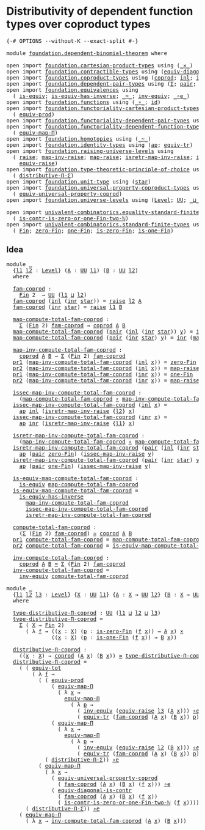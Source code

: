 # Distributivity of dependent function types over coproduct types

<pre class="Agda"><a id="76" class="Symbol">{-#</a> <a id="80" class="Keyword">OPTIONS</a> <a id="88" class="Pragma">--without-K</a> <a id="100" class="Pragma">--exact-split</a> <a id="114" class="Symbol">#-}</a>

<a id="119" class="Keyword">module</a> <a id="126" href="foundation.dependent-binomial-theorem.html" class="Module">foundation.dependent-binomial-theorem</a> <a id="164" class="Keyword">where</a>

<a id="171" class="Keyword">open</a> <a id="176" class="Keyword">import</a> <a id="183" href="foundation.cartesian-product-types.html" class="Module">foundation.cartesian-product-types</a> <a id="218" class="Keyword">using</a> <a id="224" class="Symbol">(</a><a id="225" href="foundation-core.cartesian-product-types.html#577" class="Function Operator">_×_</a><a id="228" class="Symbol">)</a>
<a id="230" class="Keyword">open</a> <a id="235" class="Keyword">import</a> <a id="242" href="foundation.contractible-types.html" class="Module">foundation.contractible-types</a> <a id="272" class="Keyword">using</a> <a id="278" class="Symbol">(</a><a id="279" href="foundation.contractible-types.html#6169" class="Function">equiv-diagonal-is-contr</a><a id="302" class="Symbol">)</a>
<a id="304" class="Keyword">open</a> <a id="309" class="Keyword">import</a> <a id="316" href="foundation.coproduct-types.html" class="Module">foundation.coproduct-types</a> <a id="343" class="Keyword">using</a> <a id="349" class="Symbol">(</a><a id="350" href="foundation.coproduct-types.html#1168" class="Datatype">coprod</a><a id="356" class="Symbol">;</a> <a id="358" href="foundation.coproduct-types.html#1239" class="InductiveConstructor">inl</a><a id="361" class="Symbol">;</a> <a id="363" href="foundation.coproduct-types.html#1262" class="InductiveConstructor">inr</a><a id="366" class="Symbol">)</a>
<a id="368" class="Keyword">open</a> <a id="373" class="Keyword">import</a> <a id="380" href="foundation.dependent-pair-types.html" class="Module">foundation.dependent-pair-types</a> <a id="412" class="Keyword">using</a> <a id="418" class="Symbol">(</a><a id="419" href="foundation-core.dependent-pair-types.html#502" class="Record">Σ</a><a id="420" class="Symbol">;</a> <a id="422" href="foundation-core.dependent-pair-types.html#575" class="InductiveConstructor">pair</a><a id="426" class="Symbol">;</a> <a id="428" href="foundation-core.dependent-pair-types.html#592" class="Field">pr1</a><a id="431" class="Symbol">;</a> <a id="433" href="foundation-core.dependent-pair-types.html#604" class="Field">pr2</a><a id="436" class="Symbol">)</a>
<a id="438" class="Keyword">open</a> <a id="443" class="Keyword">import</a> <a id="450" href="foundation.equivalences.html" class="Module">foundation.equivalences</a> <a id="474" class="Keyword">using</a>
  <a id="482" class="Symbol">(</a> <a id="484" href="foundation-core.equivalences.html#1542" class="Function">is-equiv</a><a id="492" class="Symbol">;</a> <a id="494" href="foundation-core.equivalences.html#2999" class="Function">is-equiv-has-inverse</a><a id="514" class="Symbol">;</a> <a id="516" href="foundation-core.equivalences.html#1607" class="Function Operator">_≃_</a><a id="519" class="Symbol">;</a> <a id="521" href="foundation-core.equivalences.html#5707" class="Function">inv-equiv</a><a id="530" class="Symbol">;</a> <a id="532" href="foundation-core.equivalences.html#7855" class="Function Operator">_∘e_</a><a id="536" class="Symbol">)</a>
<a id="538" class="Keyword">open</a> <a id="543" class="Keyword">import</a> <a id="550" href="foundation.functions.html" class="Module">foundation.functions</a> <a id="571" class="Keyword">using</a> <a id="577" class="Symbol">(</a><a id="578" href="foundation-core.functions.html#407" class="Function Operator">_∘_</a><a id="581" class="Symbol">;</a> <a id="583" href="foundation-core.functions.html#309" class="Function">id</a><a id="585" class="Symbol">)</a>
<a id="587" class="Keyword">open</a> <a id="592" class="Keyword">import</a> <a id="599" href="foundation.functoriality-cartesian-product-types.html" class="Module">foundation.functoriality-cartesian-product-types</a> <a id="648" class="Keyword">using</a>
  <a id="656" class="Symbol">(</a> <a id="658" href="foundation.functoriality-cartesian-product-types.html#3166" class="Function">equiv-prod</a><a id="668" class="Symbol">)</a>
<a id="670" class="Keyword">open</a> <a id="675" class="Keyword">import</a> <a id="682" href="foundation.functoriality-dependent-pair-types.html" class="Module">foundation.functoriality-dependent-pair-types</a> <a id="728" class="Keyword">using</a> <a id="734" class="Symbol">(</a><a id="735" href="foundation-core.functoriality-dependent-pair-types.html#6804" class="Function">equiv-tot</a><a id="744" class="Symbol">)</a>
<a id="746" class="Keyword">open</a> <a id="751" class="Keyword">import</a> <a id="758" href="foundation.functoriality-dependent-function-types.html" class="Module">foundation.functoriality-dependent-function-types</a> <a id="808" class="Keyword">using</a>
  <a id="816" class="Symbol">(</a> <a id="818" href="foundation-core.functoriality-dependent-function-types.html#2222" class="Function">equiv-map-Π</a><a id="829" class="Symbol">)</a>
<a id="831" class="Keyword">open</a> <a id="836" class="Keyword">import</a> <a id="843" href="foundation.homotopies.html" class="Module">foundation.homotopies</a> <a id="865" class="Keyword">using</a> <a id="871" class="Symbol">(</a><a id="872" href="foundation-core.homotopies.html#545" class="Function Operator">_~_</a><a id="875" class="Symbol">)</a>
<a id="877" class="Keyword">open</a> <a id="882" class="Keyword">import</a> <a id="889" href="foundation.identity-types.html" class="Module">foundation.identity-types</a> <a id="915" class="Keyword">using</a> <a id="921" class="Symbol">(</a><a id="922" href="foundation-core.identity-types.html#3990" class="Function">ap</a><a id="924" class="Symbol">;</a> <a id="926" href="foundation.identity-types.html#3840" class="Function">equiv-tr</a><a id="934" class="Symbol">)</a>
<a id="936" class="Keyword">open</a> <a id="941" class="Keyword">import</a> <a id="948" href="foundation.raising-universe-levels.html" class="Module">foundation.raising-universe-levels</a> <a id="983" class="Keyword">using</a>
  <a id="991" class="Symbol">(</a> <a id="993" href="foundation.raising-universe-levels.html#964" class="Datatype">raise</a><a id="998" class="Symbol">;</a> <a id="1000" href="foundation.raising-universe-levels.html#1105" class="Function">map-inv-raise</a><a id="1013" class="Symbol">;</a> <a id="1015" href="foundation.raising-universe-levels.html#1029" class="InductiveConstructor">map-raise</a><a id="1024" class="Symbol">;</a> <a id="1026" href="foundation.raising-universe-levels.html#1273" class="Function">isretr-map-inv-raise</a><a id="1046" class="Symbol">;</a> <a id="1048" href="foundation.raising-universe-levels.html#1172" class="Function">issec-map-inv-raise</a><a id="1067" class="Symbol">;</a>
    <a id="1073" href="foundation.raising-universe-levels.html#1541" class="Function">equiv-raise</a><a id="1084" class="Symbol">)</a>
<a id="1086" class="Keyword">open</a> <a id="1091" class="Keyword">import</a> <a id="1098" href="foundation.type-theoretic-principle-of-choice.html" class="Module">foundation.type-theoretic-principle-of-choice</a> <a id="1144" class="Keyword">using</a>
  <a id="1152" class="Symbol">(</a> <a id="1154" href="foundation.type-theoretic-principle-of-choice.html#4375" class="Function">distributive-Π-Σ</a><a id="1170" class="Symbol">)</a>
<a id="1172" class="Keyword">open</a> <a id="1177" class="Keyword">import</a> <a id="1184" href="foundation.unit-type.html" class="Module">foundation.unit-type</a> <a id="1205" class="Keyword">using</a> <a id="1211" class="Symbol">(</a><a id="1212" href="foundation.unit-type.html#1099" class="InductiveConstructor">star</a><a id="1216" class="Symbol">)</a>
<a id="1218" class="Keyword">open</a> <a id="1223" class="Keyword">import</a> <a id="1230" href="foundation.universal-property-coproduct-types.html" class="Module">foundation.universal-property-coproduct-types</a> <a id="1276" class="Keyword">using</a>
  <a id="1284" class="Symbol">(</a> <a id="1286" href="foundation.universal-property-coproduct-types.html#2181" class="Function">equiv-universal-property-coprod</a><a id="1317" class="Symbol">)</a>
<a id="1319" class="Keyword">open</a> <a id="1324" class="Keyword">import</a> <a id="1331" href="foundation.universe-levels.html" class="Module">foundation.universe-levels</a> <a id="1358" class="Keyword">using</a> <a id="1364" class="Symbol">(</a><a id="1365" href="Agda.Primitive.html#597" class="Postulate">Level</a><a id="1370" class="Symbol">;</a> <a id="1372" href="foundation-core.universe-levels.html#222" class="Primitive">UU</a><a id="1374" class="Symbol">;</a> <a id="1376" href="Agda.Primitive.html#810" class="Primitive Operator">_⊔_</a><a id="1379" class="Symbol">)</a>

<a id="1382" class="Keyword">open</a> <a id="1387" class="Keyword">import</a> <a id="1394" href="univalent-combinatorics.equality-standard-finite-types.html" class="Module">univalent-combinatorics.equality-standard-finite-types</a> <a id="1449" class="Keyword">using</a>
  <a id="1457" class="Symbol">(</a> <a id="1459" href="univalent-combinatorics.equality-standard-finite-types.html#4709" class="Function">is-contr-is-zero-or-one-Fin-two-ℕ</a><a id="1492" class="Symbol">)</a>
<a id="1494" class="Keyword">open</a> <a id="1499" class="Keyword">import</a> <a id="1506" href="univalent-combinatorics.standard-finite-types.html" class="Module">univalent-combinatorics.standard-finite-types</a> <a id="1552" class="Keyword">using</a>
  <a id="1560" class="Symbol">(</a> <a id="1562" href="univalent-combinatorics.standard-finite-types.html#2149" class="Function">Fin</a><a id="1565" class="Symbol">;</a> <a id="1567" href="univalent-combinatorics.standard-finite-types.html#7083" class="Function">zero-Fin</a><a id="1575" class="Symbol">;</a> <a id="1577" href="univalent-combinatorics.standard-finite-types.html#8398" class="Function">one-Fin</a><a id="1584" class="Symbol">;</a> <a id="1586" href="univalent-combinatorics.standard-finite-types.html#7184" class="Function">is-zero-Fin</a><a id="1597" class="Symbol">;</a> <a id="1599" href="univalent-combinatorics.standard-finite-types.html#8466" class="Function">is-one-Fin</a><a id="1609" class="Symbol">)</a>
</pre>
## Idea

<pre class="Agda"><a id="1633" class="Keyword">module</a> <a id="1640" href="foundation.dependent-binomial-theorem.html#1640" class="Module">_</a>
  <a id="1644" class="Symbol">{</a><a id="1645" href="foundation.dependent-binomial-theorem.html#1645" class="Bound">l1</a> <a id="1648" href="foundation.dependent-binomial-theorem.html#1648" class="Bound">l2</a> <a id="1651" class="Symbol">:</a> <a id="1653" href="Agda.Primitive.html#597" class="Postulate">Level</a><a id="1658" class="Symbol">}</a> <a id="1660" class="Symbol">(</a><a id="1661" href="foundation.dependent-binomial-theorem.html#1661" class="Bound">A</a> <a id="1663" class="Symbol">:</a> <a id="1665" href="foundation-core.universe-levels.html#222" class="Primitive">UU</a> <a id="1668" href="foundation.dependent-binomial-theorem.html#1645" class="Bound">l1</a><a id="1670" class="Symbol">)</a> <a id="1672" class="Symbol">(</a><a id="1673" href="foundation.dependent-binomial-theorem.html#1673" class="Bound">B</a> <a id="1675" class="Symbol">:</a> <a id="1677" href="foundation-core.universe-levels.html#222" class="Primitive">UU</a> <a id="1680" href="foundation.dependent-binomial-theorem.html#1648" class="Bound">l2</a><a id="1682" class="Symbol">)</a>
  <a id="1686" class="Keyword">where</a>
  
  <a id="1697" href="foundation.dependent-binomial-theorem.html#1697" class="Function">fam-coprod</a> <a id="1708" class="Symbol">:</a>
    <a id="1714" href="univalent-combinatorics.standard-finite-types.html#2149" class="Function">Fin</a> <a id="1718" class="Number">2</a>  <a id="1721" class="Symbol">→</a> <a id="1723" href="foundation-core.universe-levels.html#222" class="Primitive">UU</a> <a id="1726" class="Symbol">(</a><a id="1727" href="foundation.dependent-binomial-theorem.html#1645" class="Bound">l1</a> <a id="1730" href="Agda.Primitive.html#810" class="Primitive Operator">⊔</a> <a id="1732" href="foundation.dependent-binomial-theorem.html#1648" class="Bound">l2</a><a id="1734" class="Symbol">)</a>
  <a id="1738" href="foundation.dependent-binomial-theorem.html#1697" class="Function">fam-coprod</a> <a id="1749" class="Symbol">(</a><a id="1750" href="foundation.coproduct-types.html#1239" class="InductiveConstructor">inl</a> <a id="1754" class="Symbol">(</a><a id="1755" href="foundation.coproduct-types.html#1262" class="InductiveConstructor">inr</a> <a id="1759" href="foundation.unit-type.html#1099" class="InductiveConstructor">star</a><a id="1763" class="Symbol">))</a> <a id="1766" class="Symbol">=</a> <a id="1768" href="foundation.raising-universe-levels.html#964" class="Datatype">raise</a> <a id="1774" href="foundation.dependent-binomial-theorem.html#1648" class="Bound">l2</a> <a id="1777" href="foundation.dependent-binomial-theorem.html#1661" class="Bound">A</a>
  <a id="1781" href="foundation.dependent-binomial-theorem.html#1697" class="Function">fam-coprod</a> <a id="1792" class="Symbol">(</a><a id="1793" href="foundation.coproduct-types.html#1262" class="InductiveConstructor">inr</a> <a id="1797" href="foundation.unit-type.html#1099" class="InductiveConstructor">star</a><a id="1801" class="Symbol">)</a> <a id="1803" class="Symbol">=</a> <a id="1805" href="foundation.raising-universe-levels.html#964" class="Datatype">raise</a> <a id="1811" href="foundation.dependent-binomial-theorem.html#1645" class="Bound">l1</a> <a id="1814" href="foundation.dependent-binomial-theorem.html#1673" class="Bound">B</a>
  
  <a id="1821" href="foundation.dependent-binomial-theorem.html#1821" class="Function">map-compute-total-fam-coprod</a> <a id="1850" class="Symbol">:</a>
    <a id="1856" href="foundation-core.dependent-pair-types.html#502" class="Record">Σ</a> <a id="1858" class="Symbol">(</a><a id="1859" href="univalent-combinatorics.standard-finite-types.html#2149" class="Function">Fin</a> <a id="1863" class="Number">2</a><a id="1864" class="Symbol">)</a> <a id="1866" href="foundation.dependent-binomial-theorem.html#1697" class="Function">fam-coprod</a> <a id="1877" class="Symbol">→</a> <a id="1879" href="foundation.coproduct-types.html#1168" class="Datatype">coprod</a> <a id="1886" href="foundation.dependent-binomial-theorem.html#1661" class="Bound">A</a> <a id="1888" href="foundation.dependent-binomial-theorem.html#1673" class="Bound">B</a>
  <a id="1892" href="foundation.dependent-binomial-theorem.html#1821" class="Function">map-compute-total-fam-coprod</a> <a id="1921" class="Symbol">(</a><a id="1922" href="foundation-core.dependent-pair-types.html#575" class="InductiveConstructor">pair</a> <a id="1927" class="Symbol">(</a><a id="1928" href="foundation.coproduct-types.html#1239" class="InductiveConstructor">inl</a> <a id="1932" class="Symbol">(</a><a id="1933" href="foundation.coproduct-types.html#1262" class="InductiveConstructor">inr</a> <a id="1937" href="foundation.unit-type.html#1099" class="InductiveConstructor">star</a><a id="1941" class="Symbol">))</a> <a id="1944" href="foundation.dependent-binomial-theorem.html#1944" class="Bound">y</a><a id="1945" class="Symbol">)</a> <a id="1947" class="Symbol">=</a> <a id="1949" href="foundation.coproduct-types.html#1239" class="InductiveConstructor">inl</a> <a id="1953" class="Symbol">(</a><a id="1954" href="foundation.raising-universe-levels.html#1105" class="Function">map-inv-raise</a> <a id="1968" href="foundation.dependent-binomial-theorem.html#1944" class="Bound">y</a><a id="1969" class="Symbol">)</a>
  <a id="1973" href="foundation.dependent-binomial-theorem.html#1821" class="Function">map-compute-total-fam-coprod</a> <a id="2002" class="Symbol">(</a><a id="2003" href="foundation-core.dependent-pair-types.html#575" class="InductiveConstructor">pair</a> <a id="2008" class="Symbol">(</a><a id="2009" href="foundation.coproduct-types.html#1262" class="InductiveConstructor">inr</a> <a id="2013" href="foundation.unit-type.html#1099" class="InductiveConstructor">star</a><a id="2017" class="Symbol">)</a> <a id="2019" href="foundation.dependent-binomial-theorem.html#2019" class="Bound">y</a><a id="2020" class="Symbol">)</a> <a id="2022" class="Symbol">=</a> <a id="2024" href="foundation.coproduct-types.html#1262" class="InductiveConstructor">inr</a> <a id="2028" class="Symbol">(</a><a id="2029" href="foundation.raising-universe-levels.html#1105" class="Function">map-inv-raise</a> <a id="2043" href="foundation.dependent-binomial-theorem.html#2019" class="Bound">y</a><a id="2044" class="Symbol">)</a>

  <a id="2049" href="foundation.dependent-binomial-theorem.html#2049" class="Function">map-inv-compute-total-fam-coprod</a> <a id="2082" class="Symbol">:</a>
    <a id="2088" href="foundation.coproduct-types.html#1168" class="Datatype">coprod</a> <a id="2095" href="foundation.dependent-binomial-theorem.html#1661" class="Bound">A</a> <a id="2097" href="foundation.dependent-binomial-theorem.html#1673" class="Bound">B</a> <a id="2099" class="Symbol">→</a> <a id="2101" href="foundation-core.dependent-pair-types.html#502" class="Record">Σ</a> <a id="2103" class="Symbol">(</a><a id="2104" href="univalent-combinatorics.standard-finite-types.html#2149" class="Function">Fin</a> <a id="2108" class="Number">2</a><a id="2109" class="Symbol">)</a> <a id="2111" href="foundation.dependent-binomial-theorem.html#1697" class="Function">fam-coprod</a>
  <a id="2124" href="foundation-core.dependent-pair-types.html#592" class="Field">pr1</a> <a id="2128" class="Symbol">(</a><a id="2129" href="foundation.dependent-binomial-theorem.html#2049" class="Function">map-inv-compute-total-fam-coprod</a> <a id="2162" class="Symbol">(</a><a id="2163" href="foundation.coproduct-types.html#1239" class="InductiveConstructor">inl</a> <a id="2167" href="foundation.dependent-binomial-theorem.html#2167" class="Bound">x</a><a id="2168" class="Symbol">))</a> <a id="2171" class="Symbol">=</a> <a id="2173" href="univalent-combinatorics.standard-finite-types.html#7083" class="Function">zero-Fin</a>
  <a id="2184" href="foundation-core.dependent-pair-types.html#604" class="Field">pr2</a> <a id="2188" class="Symbol">(</a><a id="2189" href="foundation.dependent-binomial-theorem.html#2049" class="Function">map-inv-compute-total-fam-coprod</a> <a id="2222" class="Symbol">(</a><a id="2223" href="foundation.coproduct-types.html#1239" class="InductiveConstructor">inl</a> <a id="2227" href="foundation.dependent-binomial-theorem.html#2227" class="Bound">x</a><a id="2228" class="Symbol">))</a> <a id="2231" class="Symbol">=</a> <a id="2233" href="foundation.raising-universe-levels.html#1029" class="InductiveConstructor">map-raise</a> <a id="2243" href="foundation.dependent-binomial-theorem.html#2227" class="Bound">x</a>
  <a id="2247" href="foundation-core.dependent-pair-types.html#592" class="Field">pr1</a> <a id="2251" class="Symbol">(</a><a id="2252" href="foundation.dependent-binomial-theorem.html#2049" class="Function">map-inv-compute-total-fam-coprod</a> <a id="2285" class="Symbol">(</a><a id="2286" href="foundation.coproduct-types.html#1262" class="InductiveConstructor">inr</a> <a id="2290" href="foundation.dependent-binomial-theorem.html#2290" class="Bound">x</a><a id="2291" class="Symbol">))</a> <a id="2294" class="Symbol">=</a> <a id="2296" href="univalent-combinatorics.standard-finite-types.html#8398" class="Function">one-Fin</a>
  <a id="2306" href="foundation-core.dependent-pair-types.html#604" class="Field">pr2</a> <a id="2310" class="Symbol">(</a><a id="2311" href="foundation.dependent-binomial-theorem.html#2049" class="Function">map-inv-compute-total-fam-coprod</a> <a id="2344" class="Symbol">(</a><a id="2345" href="foundation.coproduct-types.html#1262" class="InductiveConstructor">inr</a> <a id="2349" href="foundation.dependent-binomial-theorem.html#2349" class="Bound">x</a><a id="2350" class="Symbol">))</a> <a id="2353" class="Symbol">=</a> <a id="2355" href="foundation.raising-universe-levels.html#1029" class="InductiveConstructor">map-raise</a> <a id="2365" href="foundation.dependent-binomial-theorem.html#2349" class="Bound">x</a>

  <a id="2370" href="foundation.dependent-binomial-theorem.html#2370" class="Function">issec-map-inv-compute-total-fam-coprod</a> <a id="2409" class="Symbol">:</a>
    <a id="2415" class="Symbol">(</a><a id="2416" href="foundation.dependent-binomial-theorem.html#1821" class="Function">map-compute-total-fam-coprod</a> <a id="2445" href="foundation-core.functions.html#407" class="Function Operator">∘</a> <a id="2447" href="foundation.dependent-binomial-theorem.html#2049" class="Function">map-inv-compute-total-fam-coprod</a><a id="2479" class="Symbol">)</a> <a id="2481" href="foundation-core.homotopies.html#545" class="Function Operator">~</a> <a id="2483" href="foundation-core.functions.html#309" class="Function">id</a>
  <a id="2488" href="foundation.dependent-binomial-theorem.html#2370" class="Function">issec-map-inv-compute-total-fam-coprod</a> <a id="2527" class="Symbol">(</a><a id="2528" href="foundation.coproduct-types.html#1239" class="InductiveConstructor">inl</a> <a id="2532" href="foundation.dependent-binomial-theorem.html#2532" class="Bound">x</a><a id="2533" class="Symbol">)</a> <a id="2535" class="Symbol">=</a>
    <a id="2541" href="foundation-core.identity-types.html#3990" class="Function">ap</a> <a id="2544" href="foundation.coproduct-types.html#1239" class="InductiveConstructor">inl</a> <a id="2548" class="Symbol">(</a><a id="2549" href="foundation.raising-universe-levels.html#1273" class="Function">isretr-map-inv-raise</a> <a id="2570" class="Symbol">{</a><a id="2571" href="foundation.dependent-binomial-theorem.html#1648" class="Bound">l2</a><a id="2573" class="Symbol">}</a> <a id="2575" href="foundation.dependent-binomial-theorem.html#2532" class="Bound">x</a><a id="2576" class="Symbol">)</a>
  <a id="2580" href="foundation.dependent-binomial-theorem.html#2370" class="Function">issec-map-inv-compute-total-fam-coprod</a> <a id="2619" class="Symbol">(</a><a id="2620" href="foundation.coproduct-types.html#1262" class="InductiveConstructor">inr</a> <a id="2624" href="foundation.dependent-binomial-theorem.html#2624" class="Bound">x</a><a id="2625" class="Symbol">)</a> <a id="2627" class="Symbol">=</a>
    <a id="2633" href="foundation-core.identity-types.html#3990" class="Function">ap</a> <a id="2636" href="foundation.coproduct-types.html#1262" class="InductiveConstructor">inr</a> <a id="2640" class="Symbol">(</a><a id="2641" href="foundation.raising-universe-levels.html#1273" class="Function">isretr-map-inv-raise</a> <a id="2662" class="Symbol">{</a><a id="2663" href="foundation.dependent-binomial-theorem.html#1645" class="Bound">l1</a><a id="2665" class="Symbol">}</a> <a id="2667" href="foundation.dependent-binomial-theorem.html#2624" class="Bound">x</a><a id="2668" class="Symbol">)</a>

  <a id="2673" href="foundation.dependent-binomial-theorem.html#2673" class="Function">isretr-map-inv-compute-total-fam-coprod</a> <a id="2713" class="Symbol">:</a>
    <a id="2719" class="Symbol">(</a><a id="2720" href="foundation.dependent-binomial-theorem.html#2049" class="Function">map-inv-compute-total-fam-coprod</a> <a id="2753" href="foundation-core.functions.html#407" class="Function Operator">∘</a> <a id="2755" href="foundation.dependent-binomial-theorem.html#1821" class="Function">map-compute-total-fam-coprod</a><a id="2783" class="Symbol">)</a> <a id="2785" href="foundation-core.homotopies.html#545" class="Function Operator">~</a> <a id="2787" href="foundation-core.functions.html#309" class="Function">id</a>
  <a id="2792" href="foundation.dependent-binomial-theorem.html#2673" class="Function">isretr-map-inv-compute-total-fam-coprod</a> <a id="2832" class="Symbol">(</a><a id="2833" href="foundation-core.dependent-pair-types.html#575" class="InductiveConstructor">pair</a> <a id="2838" class="Symbol">(</a><a id="2839" href="foundation.coproduct-types.html#1239" class="InductiveConstructor">inl</a> <a id="2843" class="Symbol">(</a><a id="2844" href="foundation.coproduct-types.html#1262" class="InductiveConstructor">inr</a> <a id="2848" href="foundation.unit-type.html#1099" class="InductiveConstructor">star</a><a id="2852" class="Symbol">))</a> <a id="2855" href="foundation.dependent-binomial-theorem.html#2855" class="Bound">y</a><a id="2856" class="Symbol">)</a> <a id="2858" class="Symbol">=</a>
    <a id="2864" href="foundation-core.identity-types.html#3990" class="Function">ap</a> <a id="2867" class="Symbol">(</a><a id="2868" href="foundation-core.dependent-pair-types.html#575" class="InductiveConstructor">pair</a> <a id="2873" href="univalent-combinatorics.standard-finite-types.html#7083" class="Function">zero-Fin</a><a id="2881" class="Symbol">)</a> <a id="2883" class="Symbol">(</a><a id="2884" href="foundation.raising-universe-levels.html#1172" class="Function">issec-map-inv-raise</a> <a id="2904" href="foundation.dependent-binomial-theorem.html#2855" class="Bound">y</a><a id="2905" class="Symbol">)</a>
  <a id="2909" href="foundation.dependent-binomial-theorem.html#2673" class="Function">isretr-map-inv-compute-total-fam-coprod</a> <a id="2949" class="Symbol">(</a><a id="2950" href="foundation-core.dependent-pair-types.html#575" class="InductiveConstructor">pair</a> <a id="2955" class="Symbol">(</a><a id="2956" href="foundation.coproduct-types.html#1262" class="InductiveConstructor">inr</a> <a id="2960" href="foundation.unit-type.html#1099" class="InductiveConstructor">star</a><a id="2964" class="Symbol">)</a> <a id="2966" href="foundation.dependent-binomial-theorem.html#2966" class="Bound">y</a><a id="2967" class="Symbol">)</a> <a id="2969" class="Symbol">=</a>
    <a id="2975" href="foundation-core.identity-types.html#3990" class="Function">ap</a> <a id="2978" class="Symbol">(</a><a id="2979" href="foundation-core.dependent-pair-types.html#575" class="InductiveConstructor">pair</a> <a id="2984" href="univalent-combinatorics.standard-finite-types.html#8398" class="Function">one-Fin</a><a id="2991" class="Symbol">)</a> <a id="2993" class="Symbol">(</a><a id="2994" href="foundation.raising-universe-levels.html#1172" class="Function">issec-map-inv-raise</a> <a id="3014" href="foundation.dependent-binomial-theorem.html#2966" class="Bound">y</a><a id="3015" class="Symbol">)</a>

  <a id="3020" href="foundation.dependent-binomial-theorem.html#3020" class="Function">is-equiv-map-compute-total-fam-coprod</a> <a id="3058" class="Symbol">:</a>
    <a id="3064" href="foundation-core.equivalences.html#1542" class="Function">is-equiv</a> <a id="3073" href="foundation.dependent-binomial-theorem.html#1821" class="Function">map-compute-total-fam-coprod</a>
  <a id="3104" href="foundation.dependent-binomial-theorem.html#3020" class="Function">is-equiv-map-compute-total-fam-coprod</a> <a id="3142" class="Symbol">=</a>
    <a id="3148" href="foundation-core.equivalences.html#2999" class="Function">is-equiv-has-inverse</a>
      <a id="3175" href="foundation.dependent-binomial-theorem.html#2049" class="Function">map-inv-compute-total-fam-coprod</a>
      <a id="3214" href="foundation.dependent-binomial-theorem.html#2370" class="Function">issec-map-inv-compute-total-fam-coprod</a>
      <a id="3259" href="foundation.dependent-binomial-theorem.html#2673" class="Function">isretr-map-inv-compute-total-fam-coprod</a>
  
  <a id="3304" href="foundation.dependent-binomial-theorem.html#3304" class="Function">compute-total-fam-coprod</a> <a id="3329" class="Symbol">:</a>
    <a id="3335" class="Symbol">(</a><a id="3336" href="foundation-core.dependent-pair-types.html#502" class="Record">Σ</a> <a id="3338" class="Symbol">(</a><a id="3339" href="univalent-combinatorics.standard-finite-types.html#2149" class="Function">Fin</a> <a id="3343" class="Number">2</a><a id="3344" class="Symbol">)</a> <a id="3346" href="foundation.dependent-binomial-theorem.html#1697" class="Function">fam-coprod</a><a id="3356" class="Symbol">)</a> <a id="3358" href="foundation-core.equivalences.html#1607" class="Function Operator">≃</a> <a id="3360" href="foundation.coproduct-types.html#1168" class="Datatype">coprod</a> <a id="3367" href="foundation.dependent-binomial-theorem.html#1661" class="Bound">A</a> <a id="3369" href="foundation.dependent-binomial-theorem.html#1673" class="Bound">B</a>
  <a id="3373" href="foundation-core.dependent-pair-types.html#592" class="Field">pr1</a> <a id="3377" href="foundation.dependent-binomial-theorem.html#3304" class="Function">compute-total-fam-coprod</a> <a id="3402" class="Symbol">=</a> <a id="3404" href="foundation.dependent-binomial-theorem.html#1821" class="Function">map-compute-total-fam-coprod</a>
  <a id="3435" href="foundation-core.dependent-pair-types.html#604" class="Field">pr2</a> <a id="3439" href="foundation.dependent-binomial-theorem.html#3304" class="Function">compute-total-fam-coprod</a> <a id="3464" class="Symbol">=</a> <a id="3466" href="foundation.dependent-binomial-theorem.html#3020" class="Function">is-equiv-map-compute-total-fam-coprod</a>

  <a id="3507" href="foundation.dependent-binomial-theorem.html#3507" class="Function">inv-compute-total-fam-coprod</a> <a id="3536" class="Symbol">:</a>
    <a id="3542" href="foundation.coproduct-types.html#1168" class="Datatype">coprod</a> <a id="3549" href="foundation.dependent-binomial-theorem.html#1661" class="Bound">A</a> <a id="3551" href="foundation.dependent-binomial-theorem.html#1673" class="Bound">B</a> <a id="3553" href="foundation-core.equivalences.html#1607" class="Function Operator">≃</a> <a id="3555" href="foundation-core.dependent-pair-types.html#502" class="Record">Σ</a> <a id="3557" class="Symbol">(</a><a id="3558" href="univalent-combinatorics.standard-finite-types.html#2149" class="Function">Fin</a> <a id="3562" class="Number">2</a><a id="3563" class="Symbol">)</a> <a id="3565" href="foundation.dependent-binomial-theorem.html#1697" class="Function">fam-coprod</a>
  <a id="3578" href="foundation.dependent-binomial-theorem.html#3507" class="Function">inv-compute-total-fam-coprod</a> <a id="3607" class="Symbol">=</a>
    <a id="3613" href="foundation-core.equivalences.html#5707" class="Function">inv-equiv</a> <a id="3623" href="foundation.dependent-binomial-theorem.html#3304" class="Function">compute-total-fam-coprod</a>
  
<a id="3651" class="Keyword">module</a> <a id="3658" href="foundation.dependent-binomial-theorem.html#3658" class="Module">_</a>
  <a id="3662" class="Symbol">{</a><a id="3663" href="foundation.dependent-binomial-theorem.html#3663" class="Bound">l1</a> <a id="3666" href="foundation.dependent-binomial-theorem.html#3666" class="Bound">l2</a> <a id="3669" href="foundation.dependent-binomial-theorem.html#3669" class="Bound">l3</a> <a id="3672" class="Symbol">:</a> <a id="3674" href="Agda.Primitive.html#597" class="Postulate">Level</a><a id="3679" class="Symbol">}</a> <a id="3681" class="Symbol">{</a><a id="3682" href="foundation.dependent-binomial-theorem.html#3682" class="Bound">X</a> <a id="3684" class="Symbol">:</a> <a id="3686" href="foundation-core.universe-levels.html#222" class="Primitive">UU</a> <a id="3689" href="foundation.dependent-binomial-theorem.html#3663" class="Bound">l1</a><a id="3691" class="Symbol">}</a> <a id="3693" class="Symbol">{</a><a id="3694" href="foundation.dependent-binomial-theorem.html#3694" class="Bound">A</a> <a id="3696" class="Symbol">:</a> <a id="3698" href="foundation.dependent-binomial-theorem.html#3682" class="Bound">X</a> <a id="3700" class="Symbol">→</a> <a id="3702" href="foundation-core.universe-levels.html#222" class="Primitive">UU</a> <a id="3705" href="foundation.dependent-binomial-theorem.html#3666" class="Bound">l2</a><a id="3707" class="Symbol">}</a> <a id="3709" class="Symbol">{</a><a id="3710" href="foundation.dependent-binomial-theorem.html#3710" class="Bound">B</a> <a id="3712" class="Symbol">:</a> <a id="3714" href="foundation.dependent-binomial-theorem.html#3682" class="Bound">X</a> <a id="3716" class="Symbol">→</a> <a id="3718" href="foundation-core.universe-levels.html#222" class="Primitive">UU</a> <a id="3721" href="foundation.dependent-binomial-theorem.html#3669" class="Bound">l3</a><a id="3723" class="Symbol">}</a>
  <a id="3727" class="Keyword">where</a>

  <a id="3736" href="foundation.dependent-binomial-theorem.html#3736" class="Function">type-distributive-Π-coprod</a> <a id="3763" class="Symbol">:</a> <a id="3765" href="foundation-core.universe-levels.html#222" class="Primitive">UU</a> <a id="3768" class="Symbol">(</a><a id="3769" href="foundation.dependent-binomial-theorem.html#3663" class="Bound">l1</a> <a id="3772" href="Agda.Primitive.html#810" class="Primitive Operator">⊔</a> <a id="3774" href="foundation.dependent-binomial-theorem.html#3666" class="Bound">l2</a> <a id="3777" href="Agda.Primitive.html#810" class="Primitive Operator">⊔</a> <a id="3779" href="foundation.dependent-binomial-theorem.html#3669" class="Bound">l3</a><a id="3781" class="Symbol">)</a>
  <a id="3785" href="foundation.dependent-binomial-theorem.html#3736" class="Function">type-distributive-Π-coprod</a> <a id="3812" class="Symbol">=</a>
    <a id="3818" href="foundation-core.dependent-pair-types.html#502" class="Record">Σ</a> <a id="3820" class="Symbol">(</a> <a id="3822" href="foundation.dependent-binomial-theorem.html#3682" class="Bound">X</a> <a id="3824" class="Symbol">→</a> <a id="3826" href="univalent-combinatorics.standard-finite-types.html#2149" class="Function">Fin</a> <a id="3830" class="Number">2</a><a id="3831" class="Symbol">)</a>
      <a id="3839" class="Symbol">(</a> <a id="3841" class="Symbol">λ</a> <a id="3843" href="foundation.dependent-binomial-theorem.html#3843" class="Bound">f</a> <a id="3845" class="Symbol">→</a> <a id="3847" class="Symbol">((</a><a id="3849" href="foundation.dependent-binomial-theorem.html#3849" class="Bound">x</a> <a id="3851" class="Symbol">:</a> <a id="3853" href="foundation.dependent-binomial-theorem.html#3682" class="Bound">X</a><a id="3854" class="Symbol">)</a> <a id="3856" class="Symbol">(</a><a id="3857" href="foundation.dependent-binomial-theorem.html#3857" class="Bound">p</a> <a id="3859" class="Symbol">:</a> <a id="3861" href="univalent-combinatorics.standard-finite-types.html#7184" class="Function">is-zero-Fin</a> <a id="3873" class="Symbol">(</a><a id="3874" href="foundation.dependent-binomial-theorem.html#3843" class="Bound">f</a> <a id="3876" href="foundation.dependent-binomial-theorem.html#3849" class="Bound">x</a><a id="3877" class="Symbol">))</a> <a id="3880" class="Symbol">→</a> <a id="3882" href="foundation.dependent-binomial-theorem.html#3694" class="Bound">A</a> <a id="3884" href="foundation.dependent-binomial-theorem.html#3849" class="Bound">x</a><a id="3885" class="Symbol">)</a> <a id="3887" href="foundation-core.cartesian-product-types.html#577" class="Function Operator">×</a>
              <a id="3903" class="Symbol">((</a><a id="3905" href="foundation.dependent-binomial-theorem.html#3905" class="Bound">x</a> <a id="3907" class="Symbol">:</a> <a id="3909" href="foundation.dependent-binomial-theorem.html#3682" class="Bound">X</a><a id="3910" class="Symbol">)</a> <a id="3912" class="Symbol">(</a><a id="3913" href="foundation.dependent-binomial-theorem.html#3913" class="Bound">p</a> <a id="3915" class="Symbol">:</a> <a id="3917" href="univalent-combinatorics.standard-finite-types.html#8466" class="Function">is-one-Fin</a> <a id="3928" class="Symbol">(</a><a id="3929" href="foundation.dependent-binomial-theorem.html#3843" class="Bound">f</a> <a id="3931" href="foundation.dependent-binomial-theorem.html#3905" class="Bound">x</a><a id="3932" class="Symbol">))</a> <a id="3935" class="Symbol">→</a> <a id="3937" href="foundation.dependent-binomial-theorem.html#3710" class="Bound">B</a> <a id="3939" href="foundation.dependent-binomial-theorem.html#3905" class="Bound">x</a><a id="3940" class="Symbol">))</a>

  <a id="3946" href="foundation.dependent-binomial-theorem.html#3946" class="Function">distributive-Π-coprod</a> <a id="3968" class="Symbol">:</a>
    <a id="3974" class="Symbol">((</a><a id="3976" href="foundation.dependent-binomial-theorem.html#3976" class="Bound">x</a> <a id="3978" class="Symbol">:</a> <a id="3980" href="foundation.dependent-binomial-theorem.html#3682" class="Bound">X</a><a id="3981" class="Symbol">)</a> <a id="3983" class="Symbol">→</a> <a id="3985" href="foundation.coproduct-types.html#1168" class="Datatype">coprod</a> <a id="3992" class="Symbol">(</a><a id="3993" href="foundation.dependent-binomial-theorem.html#3694" class="Bound">A</a> <a id="3995" href="foundation.dependent-binomial-theorem.html#3976" class="Bound">x</a><a id="3996" class="Symbol">)</a> <a id="3998" class="Symbol">(</a><a id="3999" href="foundation.dependent-binomial-theorem.html#3710" class="Bound">B</a> <a id="4001" href="foundation.dependent-binomial-theorem.html#3976" class="Bound">x</a><a id="4002" class="Symbol">))</a> <a id="4005" href="foundation-core.equivalences.html#1607" class="Function Operator">≃</a> <a id="4007" href="foundation.dependent-binomial-theorem.html#3736" class="Function">type-distributive-Π-coprod</a>
  <a id="4036" href="foundation.dependent-binomial-theorem.html#3946" class="Function">distributive-Π-coprod</a> <a id="4058" class="Symbol">=</a>
    <a id="4064" class="Symbol">(</a> <a id="4066" class="Symbol">(</a> <a id="4068" href="foundation-core.functoriality-dependent-pair-types.html#6804" class="Function">equiv-tot</a>
        <a id="4086" class="Symbol">(</a> <a id="4088" class="Symbol">λ</a> <a id="4090" href="foundation.dependent-binomial-theorem.html#4090" class="Bound">f</a> <a id="4092" class="Symbol">→</a>
          <a id="4104" class="Symbol">(</a> <a id="4106" class="Symbol">(</a> <a id="4108" href="foundation.functoriality-cartesian-product-types.html#3166" class="Function">equiv-prod</a>
              <a id="4133" class="Symbol">(</a> <a id="4135" href="foundation-core.functoriality-dependent-function-types.html#2222" class="Function">equiv-map-Π</a>
                <a id="4163" class="Symbol">(</a> <a id="4165" class="Symbol">λ</a> <a id="4167" href="foundation.dependent-binomial-theorem.html#4167" class="Bound">x</a> <a id="4169" class="Symbol">→</a>
                  <a id="4189" href="foundation-core.functoriality-dependent-function-types.html#2222" class="Function">equiv-map-Π</a>
                    <a id="4221" class="Symbol">(</a> <a id="4223" class="Symbol">λ</a> <a id="4225" href="foundation.dependent-binomial-theorem.html#4225" class="Bound">p</a> <a id="4227" class="Symbol">→</a>
                      <a id="4251" class="Symbol">(</a> <a id="4253" href="foundation-core.equivalences.html#5707" class="Function">inv-equiv</a> <a id="4263" class="Symbol">(</a><a id="4264" href="foundation.raising-universe-levels.html#1541" class="Function">equiv-raise</a> <a id="4276" href="foundation.dependent-binomial-theorem.html#3669" class="Bound">l3</a> <a id="4279" class="Symbol">(</a><a id="4280" href="foundation.dependent-binomial-theorem.html#3694" class="Bound">A</a> <a id="4282" href="foundation.dependent-binomial-theorem.html#4167" class="Bound">x</a><a id="4283" class="Symbol">)))</a> <a id="4287" href="foundation-core.equivalences.html#7855" class="Function Operator">∘e</a>
                      <a id="4312" class="Symbol">(</a> <a id="4314" href="foundation.identity-types.html#3840" class="Function">equiv-tr</a> <a id="4323" class="Symbol">(</a><a id="4324" href="foundation.dependent-binomial-theorem.html#1697" class="Function">fam-coprod</a> <a id="4335" class="Symbol">(</a><a id="4336" href="foundation.dependent-binomial-theorem.html#3694" class="Bound">A</a> <a id="4338" href="foundation.dependent-binomial-theorem.html#4167" class="Bound">x</a><a id="4339" class="Symbol">)</a> <a id="4341" class="Symbol">(</a><a id="4342" href="foundation.dependent-binomial-theorem.html#3710" class="Bound">B</a> <a id="4344" href="foundation.dependent-binomial-theorem.html#4167" class="Bound">x</a><a id="4345" class="Symbol">))</a> <a id="4348" href="foundation.dependent-binomial-theorem.html#4225" class="Bound">p</a><a id="4349" class="Symbol">))))</a>
              <a id="4368" class="Symbol">(</a> <a id="4370" href="foundation-core.functoriality-dependent-function-types.html#2222" class="Function">equiv-map-Π</a>
                <a id="4398" class="Symbol">(</a> <a id="4400" class="Symbol">λ</a> <a id="4402" href="foundation.dependent-binomial-theorem.html#4402" class="Bound">x</a> <a id="4404" class="Symbol">→</a>
                  <a id="4424" href="foundation-core.functoriality-dependent-function-types.html#2222" class="Function">equiv-map-Π</a>
                    <a id="4456" class="Symbol">(</a> <a id="4458" class="Symbol">λ</a> <a id="4460" href="foundation.dependent-binomial-theorem.html#4460" class="Bound">p</a> <a id="4462" class="Symbol">→</a>
                      <a id="4486" class="Symbol">(</a> <a id="4488" href="foundation-core.equivalences.html#5707" class="Function">inv-equiv</a> <a id="4498" class="Symbol">(</a><a id="4499" href="foundation.raising-universe-levels.html#1541" class="Function">equiv-raise</a> <a id="4511" href="foundation.dependent-binomial-theorem.html#3666" class="Bound">l2</a> <a id="4514" class="Symbol">(</a><a id="4515" href="foundation.dependent-binomial-theorem.html#3710" class="Bound">B</a> <a id="4517" href="foundation.dependent-binomial-theorem.html#4402" class="Bound">x</a><a id="4518" class="Symbol">)))</a> <a id="4522" href="foundation-core.equivalences.html#7855" class="Function Operator">∘e</a>
                      <a id="4547" class="Symbol">(</a> <a id="4549" href="foundation.identity-types.html#3840" class="Function">equiv-tr</a> <a id="4558" class="Symbol">(</a><a id="4559" href="foundation.dependent-binomial-theorem.html#1697" class="Function">fam-coprod</a> <a id="4570" class="Symbol">(</a><a id="4571" href="foundation.dependent-binomial-theorem.html#3694" class="Bound">A</a> <a id="4573" href="foundation.dependent-binomial-theorem.html#4402" class="Bound">x</a><a id="4574" class="Symbol">)</a> <a id="4576" class="Symbol">(</a><a id="4577" href="foundation.dependent-binomial-theorem.html#3710" class="Bound">B</a> <a id="4579" href="foundation.dependent-binomial-theorem.html#4402" class="Bound">x</a><a id="4580" class="Symbol">))</a> <a id="4583" href="foundation.dependent-binomial-theorem.html#4460" class="Bound">p</a><a id="4584" class="Symbol">)))))</a> <a id="4590" href="foundation-core.equivalences.html#7855" class="Function Operator">∘e</a>
            <a id="4605" class="Symbol">(</a> <a id="4607" href="foundation.type-theoretic-principle-of-choice.html#4375" class="Function">distributive-Π-Σ</a><a id="4623" class="Symbol">))</a> <a id="4626" href="foundation-core.equivalences.html#7855" class="Function Operator">∘e</a>
          <a id="4639" class="Symbol">(</a> <a id="4641" href="foundation-core.functoriality-dependent-function-types.html#2222" class="Function">equiv-map-Π</a>
            <a id="4665" class="Symbol">(</a> <a id="4667" class="Symbol">λ</a> <a id="4669" href="foundation.dependent-binomial-theorem.html#4669" class="Bound">x</a> <a id="4671" class="Symbol">→</a>
              <a id="4687" class="Symbol">(</a> <a id="4689" href="foundation.universal-property-coproduct-types.html#2181" class="Function">equiv-universal-property-coprod</a>
                <a id="4737" class="Symbol">(</a> <a id="4739" href="foundation.dependent-binomial-theorem.html#1697" class="Function">fam-coprod</a> <a id="4750" class="Symbol">(</a><a id="4751" href="foundation.dependent-binomial-theorem.html#3694" class="Bound">A</a> <a id="4753" href="foundation.dependent-binomial-theorem.html#4669" class="Bound">x</a><a id="4754" class="Symbol">)</a> <a id="4756" class="Symbol">(</a><a id="4757" href="foundation.dependent-binomial-theorem.html#3710" class="Bound">B</a> <a id="4759" href="foundation.dependent-binomial-theorem.html#4669" class="Bound">x</a><a id="4760" class="Symbol">)</a> <a id="4762" class="Symbol">(</a><a id="4763" href="foundation.dependent-binomial-theorem.html#4090" class="Bound">f</a> <a id="4765" href="foundation.dependent-binomial-theorem.html#4669" class="Bound">x</a><a id="4766" class="Symbol">)))</a> <a id="4770" href="foundation-core.equivalences.html#7855" class="Function Operator">∘e</a>
              <a id="4787" class="Symbol">(</a> <a id="4789" href="foundation.contractible-types.html#6169" class="Function">equiv-diagonal-is-contr</a>
                <a id="4829" class="Symbol">(</a> <a id="4831" href="foundation.dependent-binomial-theorem.html#1697" class="Function">fam-coprod</a> <a id="4842" class="Symbol">(</a><a id="4843" href="foundation.dependent-binomial-theorem.html#3694" class="Bound">A</a> <a id="4845" href="foundation.dependent-binomial-theorem.html#4669" class="Bound">x</a><a id="4846" class="Symbol">)</a> <a id="4848" class="Symbol">(</a><a id="4849" href="foundation.dependent-binomial-theorem.html#3710" class="Bound">B</a> <a id="4851" href="foundation.dependent-binomial-theorem.html#4669" class="Bound">x</a><a id="4852" class="Symbol">)</a> <a id="4854" class="Symbol">(</a><a id="4855" href="foundation.dependent-binomial-theorem.html#4090" class="Bound">f</a> <a id="4857" href="foundation.dependent-binomial-theorem.html#4669" class="Bound">x</a><a id="4858" class="Symbol">))</a>
                <a id="4877" class="Symbol">(</a> <a id="4879" href="univalent-combinatorics.equality-standard-finite-types.html#4709" class="Function">is-contr-is-zero-or-one-Fin-two-ℕ</a> <a id="4913" class="Symbol">(</a><a id="4914" href="foundation.dependent-binomial-theorem.html#4090" class="Bound">f</a> <a id="4916" href="foundation.dependent-binomial-theorem.html#4669" class="Bound">x</a><a id="4917" class="Symbol">)))))))</a> <a id="4925" href="foundation-core.equivalences.html#7855" class="Function Operator">∘e</a>
      <a id="4934" class="Symbol">(</a> <a id="4936" href="foundation.type-theoretic-principle-of-choice.html#4375" class="Function">distributive-Π-Σ</a><a id="4952" class="Symbol">))</a> <a id="4955" href="foundation-core.equivalences.html#7855" class="Function Operator">∘e</a>
    <a id="4962" class="Symbol">(</a> <a id="4964" href="foundation-core.functoriality-dependent-function-types.html#2222" class="Function">equiv-map-Π</a>
      <a id="4982" class="Symbol">(</a> <a id="4984" class="Symbol">λ</a> <a id="4986" href="foundation.dependent-binomial-theorem.html#4986" class="Bound">x</a> <a id="4988" class="Symbol">→</a> <a id="4990" href="foundation.dependent-binomial-theorem.html#3507" class="Function">inv-compute-total-fam-coprod</a> <a id="5019" class="Symbol">(</a><a id="5020" href="foundation.dependent-binomial-theorem.html#3694" class="Bound">A</a> <a id="5022" href="foundation.dependent-binomial-theorem.html#4986" class="Bound">x</a><a id="5023" class="Symbol">)</a> <a id="5025" class="Symbol">(</a><a id="5026" href="foundation.dependent-binomial-theorem.html#3710" class="Bound">B</a> <a id="5028" href="foundation.dependent-binomial-theorem.html#4986" class="Bound">x</a><a id="5029" class="Symbol">)))</a>
</pre>  
